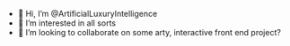 - 👋 Hi, I’m @ArtificialLuxuryIntelligence
- 👀 I’m interested in all sorts
- 💞️ I’m looking to collaborate on some arty, interactive front end project?


